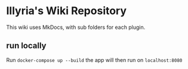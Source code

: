 # Illyria's Wiki Repository

This wiki uses MkDocs, with sub folders for each plugin.

## run locally
Run `docker-compose up --build`
the app will then run on `localhost:8080`
